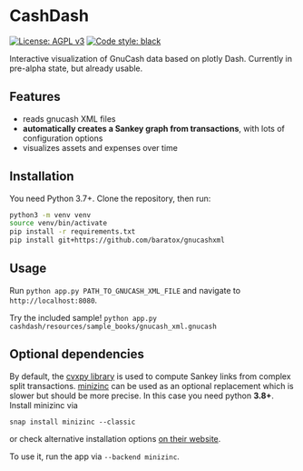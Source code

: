 # CashDash

[![License: AGPL v3](https://img.shields.io/badge/License-AGPL%20v3-blue.svg)](https://www.gnu.org/licenses/agpl-3.0)
[![Code style: black](https://img.shields.io/badge/code%20style-black-000000.svg)](https://github.com/psf/black)

Interactive visualization of GnuCash data based on plotly Dash.
Currently in pre-alpha state, but already usable.

## Features
* reads gnucash XML files
* **automatically creates a Sankey graph from transactions**, with lots of configuration options 
* visualizes assets and expenses over time

## Installation
You need Python 3.7+. Clone the repository, then run:
```bash
python3 -m venv venv
source venv/bin/activate
pip install -r requirements.txt
pip install git+https://github.com/baratox/gnucashxml
```

## Usage
Run `python app.py PATH_TO_GNUCASH_XML_FILE` and navigate to `http://localhost:8080`.

Try the included sample! `python app.py cashdash/resources/sample_books/gnucash_xml.gnucash`

## Optional dependencies
By default, the [cvxpy library](https://cvxpy.org/) is used to compute Sankey links from complex split transactions.
[minizinc](https://minizinc.org/) can be used as an optional replacement which is slower but should be more precise. In this case you need python **3.8+**. Install minizinc via
```
snap install minizinc --classic
```
or check alternative installation options [on their website](https://www.minizinc.org/doc-2.3.2/en/installation.html).

To use it, run the app via `--backend minizinc`.